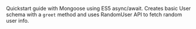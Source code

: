 Quickstart guide with Mongoose using ES5 async/await. Creates basic User schema with a `greet` method and uses RandomUser API to fetch random user info.